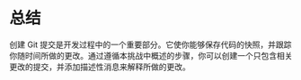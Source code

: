 # 总结

创建 Git 提交是开发过程中的一个重要部分。它使你能够保存代码的快照，并跟踪你随时间所做的更改。通过遵循本挑战中概述的步骤，你可以创建一个只包含相关更改的提交，并添加描述性消息来解释所做的更改。
